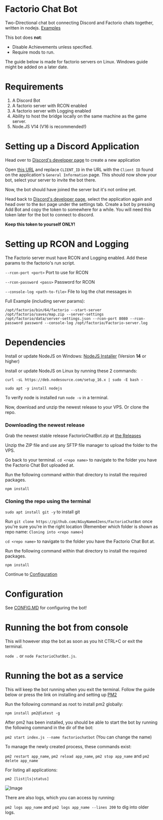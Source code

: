 # Factorio Chat Bot

Two-Directional chat bot connecting Discord and Factorio chats together, written in nodejs.
[Examples](https://github.com/AGuyNamedJens/FactorioChatBot/blob/master/EXAMPLES.md)

This bot does **not**:

- Disable Achievements unless specified.
- Require mods to run.

The guide below is made for factorio servers on Linux. Windows guide might be added on a later date.

# Requirements

1. A Discord Bot
2. A factorio server with RCON enabled
3. A factorio server with Logging enabled
4. Ability to host the bridge locally on the same machine as the game server.
5. Node.JS V14 (V16 is recommended!)

# Setting up a Discord Application

Head over to [Discord's developer page](https://discord.com/developers/applications) to create a new application

Open [this URL](https://discord.com/oauth2/authorize?client_id=CLIENT_ID&permissions=-1&scope=bot) and replace `CLIENT_ID` in the URL with the `Client ID` found on the application's `General Information` page. This should now show your bot, select your server to invite the bot there.

Now, the bot should have joined the server but it's not online yet.

Head back to [Discord's developer page](https://discord.com/developers/applications), select the application again and head over to the `Bot` page under the settings tab.
Create a bot by pressing Add Bot and copy the token to somewhere for a while. You will need this token later for the bot to connect to discord.

**Keep this token to yourself ONLY!**

# Setting up RCON and Logging

The Factorio server must have RCON and Logging enabled.
Add these params to the factorio's run script.

`--rcon-port <port>` Port to use for RCON

`--rcon-password <pass>` Password for RCON

`--console-log <path-to-file>` File to log the chat messages in

Full Example (including server params):

`/opt/factorio/bin/64/factorio --start-server /opt/factorio/saves/map.zip --server-settings /opt/factorio/data/server-settings.json --rcon-port 8080 --rcon-password password --console-log /opt/factorio/Factorio-server.log`

# Dependencies

Install or update NodeJS on Windows: [NodeJS Installer](https://nodejs.org/en/) (Version **14** or higher)

Install or update NodeJS on Linux by running these 2 commands:

`curl -sL https://deb.nodesource.com/setup_16.x | sudo -E bash -`

`sudo apt -y install nodejs`

To verify node is installed run `node -v` in a terminal.

Now, download and unzip the newest release to your VPS. Or clone the repo.

### Downloading the newest release

Grab the newest stable release FactorioChatBot.zip at [the Releases](https://github.com/AGuyNamedJens/FactorioChatBot/releases)

Unzip the ZIP file and use any SFTP file manager to upload the folder to the VPS.

Go back to your terminal.
`cd <repo name>` to navigate to the folder you have the Factorio Chat Bot uploaded at.

Run the following command within that directory to install the required packages.

`npm install`

### Cloning the repo using the terminal

`sudo apt install git -y` to install git

Run `git clone https://github.com/AGuyNamedJens/FactorioChatBot` once you're sure you're in the right location (Remember which folder is shown as repo name: `Cloning into <repo name>`)

`cd <repo name>` to navigate to the folder you have the Factorio Chat Bot at.

Run the following command within that directory to install the required packages.

`npm install`

Continue to [Configuration](https://github.com/AGuyNamedJens/FactorioChatBot#Configuration)

# Configuration

See [CONFIG.MD](https://github.com/AGuyNamedJens/FactorioChatBot/blob/master/CONFIG.md) for configuring the bot!

# Running the bot from console

This will however stop the bot as soon as you hit CTRL+C or exit the terminal.

`node .` or `node FactorioChatBot.js`.

# Running the bot as a service

This will keep the bot running when you exit the terminal.
Follow the guide below or press the link on installing and setting up [PM2](https://pm2.keymetrics.io/docs/usage/quick-start/)

Run the following command as root to install pm2 globally:

`npm install pm2@latest -g`

After pm2 has been installed, you should be able to start the bot by running the following command in the dir of the bot:

`pm2 start index.js --name factoriochatbot` (You can change the name)

To manage the newly created process, these commands exist:

`pm2 restart app_name`,
`pm2 reload app_name`,
`pm2 stop app_name` and
`pm2 delete app_name`

For listing all applications:

`pm2 [list|ls|status]`

![Image](https://i.imgur.com/LmRD3FN.png)

There are also logs, which you can access by running:

`pm2 logs app_name` and `pm2 logs app_name --lines 200` to dig into older logs.
